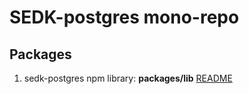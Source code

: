 # SEDK-postgres mono-repo

## Packages
1. sedk-postgres npm library: **packages/lib**
[README](https://github.com/amerharb/sedk-postgres/blob/version/0.15.0/packages/lib/README.md)
